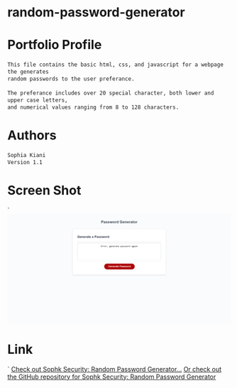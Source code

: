 # random-password-generator


# Portfolio Profile

    This file contains the basic html, css, and javascript for a webpage the generates 
    random passwords to the user preferance. 
    
    The preferance includes over 20 special character, both lower and upper case letters, 
    and numerical values ranging from 8 to 128 characters.
    

# Authors
    Sophia Kiani 
    Version 1.1


# Screen Shot
`
    ![Preview Of Horiseon Home Webpage](./assets/images/so_password_generator.png)


    
# Link
`
    [Check out Sophk Security: Random Password Generator...](https://soph-k.github.io/sophk_security_random_password_generator/)
    [Or check out the GitHub repository for Sophk Security: Random Password Generator](https://github.com/soph-k/sophk_security_random_password_generator/) 


